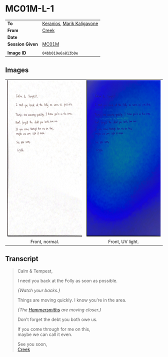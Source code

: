 # MC01M-L-1

|||
| --- | --- |
| **To** | [Keranios](../characters/keranios.md), [Marik Kaligavone](../characters/marik-kaligavone.md) | letter.1
| **From** | [Creek](../characters/creek.md) |
| **Date** | |
| **Session Given** | [MC01M](../sessions/MC01M.md) |
|||
| **Image ID** | `04bb019e6a813b0e` |

## Images

|||
|:---:|:---:|
| <img src="https://raw.githubusercontent.com/jesskelsall/astarus-images/main/letters/04bb019e6a813b0e-1.jpg" height="500" /> | <img src="https://raw.githubusercontent.com/jesskelsall/astarus-images/main/letters/04bb019e6a813b0e-2.jpg" height="500" /> |
| Front, normal. | Front, UV light. |

## Transcript

> Calm & Tempest,
>
> I need you back at the Folly as soon as possible.
>
> *{Watch your backs.}*
>
> Things are moving quickly. I know you're in the area.
>
> *{The [Hammersmiths](../organisations/hammersmiths.md) are moving closer.}*
>
> Don't forget the debt you both owe us.
>
> If you come through for me on this,  
> maybe we can call it even.
>
> See you soon,  
> [Creek](../characters/creek.md)
